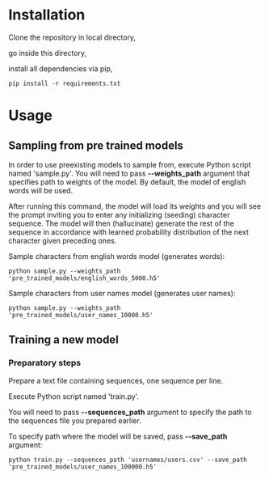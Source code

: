# Installation

Clone the repository in local directory,

go inside this directory,

install all dependencies via pip,

```
pip install -r requirements.txt
```

# Usage

## Sampling from pre trained models

In order to use preexisting models to sample from, execute Python 
script named 'sample.py'. You will need to pass **--weights_path** argument 
that specifies path to weights of the model. By default, the model of
english words will be used. 

After running this command,
the model will load its weights and you will see the prompt inviting
you to enter any initializing (seeding) character sequence. The model
will then (hallucinate) generate the rest of the sequence in accordance
with learned probability distribution of the next character given preceding ones.

Sample characters from english words model (generates words):
```
python sample.py --weights_path 'pre_trained_models/english_words_5000.h5'
```

Sample characters from user names model (generates user names):
```
python sample.py --weights_path 'pre_trained_models/user_names_10000.h5'
```

## Training a new model

### Preparatory steps

Prepare a text file containing sequences, one sequence per line.

Execute Python script named 'train.py'.

You will need to pass **--sequences_path** argument to specify the path to the sequences
file you prepared earlier.

To specify path where the model will be saved, pass **--save_path**
argument:

```
python train.py --sequences_path 'usernames/users.csv' --save_path 'pre_trained_models/user_names_100000.h5'
```